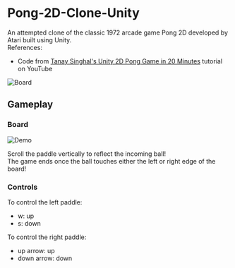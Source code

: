 # Pong-2D-Clone-Unity
An attempted clone of the classic 1972 arcade game Pong 2D developed by Atari built using Unity. <br>
References:
- Code from [Tanay Singhal's Unity 2D Pong Game in 20 Minutes](https://www.youtube.com/watch?v=1oY--Zk9b6w) tutorial on YouTube

![Board](https://github.com/Gamers-Blended/Pong-2D-Clone-Unity/blob/master/ReadMeFiles/Board.PNG)

## Gameplay
### Board
![Demo](https://github.com/Gamers-Blended/Pong-2D-Clone-Unity/blob/master/ReadMeFiles/Demo.gif)

Scroll the paddle vertically to reflect the incoming ball! <br>
The game ends once the ball touches either the left or right edge of the board! <br>

### Controls
To control the left paddle:
- w: up
- s: down

To control the right paddle:
- up arrow: up
- down arrow: down
